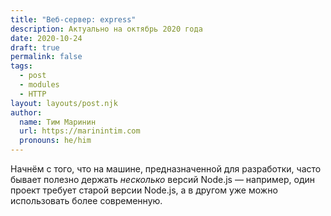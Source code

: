 ```yaml
---
title: "Веб-сервер: express"
description: Актуально на октябрь 2020 года
date: 2020-10-24
draft: true
permalink: false
tags:
  - post
  - modules
  - HTTP
layout: layouts/post.njk
author:
  name: Тим Маринин
  url: https://marinintim.com
  pronouns: he/him
---
```


Начнём с того, что на машине, предназначенной для разработки, часто бывает полезно
держать _несколько_ версий Node.js — например, один проект требует старой версии
Node.js, а в другом уже можно использовать более современную.

